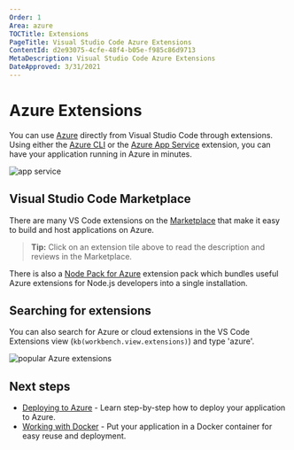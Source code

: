 ```yaml
---
Order: 1
Area: azure
TOCTitle: Extensions
PageTitle: Visual Studio Code Azure Extensions
ContentId: d2e93075-4cfe-48f4-b05e-f985c86d9713
MetaDescription: Visual Studio Code Azure Extensions
DateApproved: 3/31/2021
---
```

# Azure Extensions

You can use [Azure](https://azure.microsoft.com) directly from Visual Studio Code through extensions. Using either the [Azure CLI](https://marketplace.visualstudio.com/items?itemName=ms-vscode.azurecli) or the [Azure App Service](https://marketplace.visualstudio.com/items?itemName=ms-azuretools.vscode-azureappservice) extension, you can have your application running in Azure in minutes.

![app service](images/extensions/azure-app-service-tools.png)

## Visual Studio Code Marketplace

There are many VS Code extensions on the [Marketplace](https://marketplace.visualstudio.com/search?term=azure&target=VSCode&category=All%20categories&sortBy=Relevance) that make it easy to build and host applications on Azure.

<div class="marketplace-extensions-azure-curated"></div>

> **Tip:** Click on an extension tile above to read the description and reviews in the Marketplace.

There is also a [Node Pack for Azure](https://marketplace.visualstudio.com/items?itemName=ms-vscode.vscode-node-azure-pack) extension pack which bundles useful Azure extensions for Node.js developers into a single installation.

## Searching for extensions

You can also search for Azure or cloud extensions in the VS Code Extensions view (`kb(workbench.view.extensions)`) and type 'azure'.

![popular Azure extensions](images/extensions/popular-azure-extensions.png)

## Next steps

* [Deploying to Azure](/docs/azure/deployment.md) - Learn step-by-step how to deploy your application to Azure.
* [Working with Docker](/docs/azure/docker.md) - Put your application in a Docker container for easy reuse and deployment.

